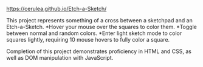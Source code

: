 https://cerulea.github.io/Etch-a-Sketch/

This project represents something of a cross between a sketchpad and an Etch-a-Sketch.
    *Hover your mouse over the squares to color them.
    *Toggle between normal and random colors.
    *Enter light sketch mode to color squares lightly, requiring 10 mouse hovers to fully color a square.

Completion of this project demonstrates proficiency in HTML and CSS, as well as DOM manipulation with JavaScript.